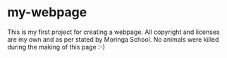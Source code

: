 # my-webpage
This is my first project for creating a webpage.
All copyright and licenses are my own and as per stated by Moringa School.
No animals were killed during the making of this page :-)

